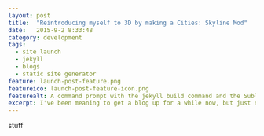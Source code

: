 ```yaml
---
layout: post
title:  "Reintroducing myself to 3D by making a Cities: Skyline Mod"
date:   2015-9-2 8:33:48
category: development
tags:
  - site launch
  - jekyll
  - blogs
  - static site generator
feature: launch-post-feature.png
featureico: launch-post-feature-icon.png
featurealt: A command prompt with the jekyll build command and the Sublime Text editor with this sites project.
excerpt: I've been meaning to get a blog up for a while now, but just never got around to it. With a lot of interesting stuff coming up in the forthcoming months, now seemed like the perfect time.
---
```


stuff